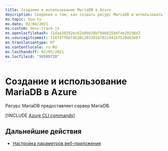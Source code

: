 ```yaml
---
title: Создание и использование MariaDB в Azure
description: Сведения о том, как создать ресурс MariaDB и использовать его для базы данных MariaDB.
ms.topic: how-to
ms.date: 02/04/2021
ms.custom: devx-track-js
ms.openlocfilehash: 31daa30292ec62b0bb38bf946635b8f4e29256d2
ms.sourcegitcommit: 7287dff6bf4b30c2033924702c941bf520403e07
ms.translationtype: HT
ms.contentlocale: ru-RU
ms.lasthandoff: 02/05/2021
ms.locfileid: "99589728"
---
```

# <a name="create-and-use-mariadb-on-azure"></a>Создание и использование MariaDB в Azure

Ресурс MariaDB предоставляет сервер MariaDB. 

[!INCLUDE [Azure CLI commands](../../includes/azure-cli-mariadb.md)]

## <a name="next-steps"></a>Дальнейшие действия

* [Настройка параметров веб-приложения](../configure-web-app-settings.md)

